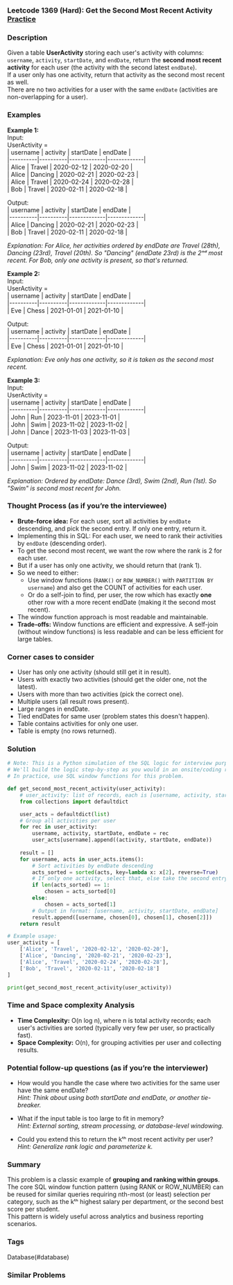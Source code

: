### Leetcode 1369 (Hard): Get the Second Most Recent Activity [Practice](https://leetcode.com/problems/get-the-second-most-recent-activity)

### Description  
Given a table **UserActivity** storing each user's activity with columns: `username`, `activity`, `startDate`, and `endDate`, return the **second most recent activity** for each user (the activity with the second latest `endDate`).  
If a user only has one activity, return that activity as the second most recent as well.  
There are no two activities for a user with the same `endDate` (activities are non-overlapping for a user).

### Examples  

**Example 1:**  
Input:  
UserActivity =  
| username | activity | startDate   | endDate     |  
|----------|----------|-------------|-------------|  
| Alice    | Travel   | 2020-02-12  | 2020-02-20  |  
| Alice    | Dancing  | 2020-02-21  | 2020-02-23  |  
| Alice    | Travel   | 2020-02-24  | 2020-02-28  |  
| Bob      | Travel   | 2020-02-11  | 2020-02-18  |  

Output:  
| username | activity | startDate   | endDate     |  
|----------|----------|-------------|-------------|  
| Alice    | Dancing  | 2020-02-21  | 2020-02-23  |  
| Bob      | Travel   | 2020-02-11  | 2020-02-18  |  

*Explanation: For Alice, her activities ordered by endDate are Travel (28th), Dancing (23rd), Travel (20th). So "Dancing" (endDate 23rd) is the 2ⁿᵈ most recent. For Bob, only one activity is present, so that's returned.*

**Example 2:**  
Input:  
UserActivity =  
| username | activity | startDate   | endDate     |  
|----------|----------|-------------|-------------|  
| Eve      | Chess    | 2021-01-01  | 2021-01-10  |  

Output:  
| username | activity | startDate   | endDate     |  
|----------|----------|-------------|-------------|  
| Eve      | Chess    | 2021-01-01  | 2021-01-10  |  

*Explanation: Eve only has one activity, so it is taken as the second most recent.*

**Example 3:**  
Input:  
UserActivity =  
| username | activity | startDate   | endDate     |  
|----------|----------|-------------|-------------|  
| John     | Run      | 2023-11-01  | 2023-11-01  |  
| John     | Swim     | 2023-11-02  | 2023-11-02  |  
| John     | Dance    | 2023-11-03  | 2023-11-03  |  

Output:  
| username | activity | startDate   | endDate     |  
|----------|----------|-------------|-------------|  
| John     | Swim     | 2023-11-02  | 2023-11-02  |  

*Explanation: Ordered by endDate: Dance (3rd), Swim (2nd), Run (1st). So "Swim" is second most recent for John.*


### Thought Process (as if you’re the interviewee)  
- **Brute-force idea:** For each user, sort all activities by `endDate` descending, and pick the second entry. If only one entry, return it.
- Implementing this in SQL: For each user, we need to rank their activities by `endDate` (descending order).
- To get the second most recent, we want the row where the rank is 2 for each user.  
- But if a user has only one activity, we should return that (rank 1).  
- So we need to either:
  - Use window functions (`RANK()` or `ROW_NUMBER()` with `PARTITION BY username`) and also get the COUNT of activities for each user.
  - Or do a self-join to find, per user, the row which has exactly **one** other row with a more recent endDate (making it the second most recent).
- The window function approach is most readable and maintainable.
- **Trade-offs:** Window functions are efficient and expressive. A self-join (without window functions) is less readable and can be less efficient for large tables.

### Corner cases to consider  
- User has only one activity (should still get it in result).
- Users with exactly two activities (should get the older one, not the latest).
- Users with more than two activities (pick the correct one).
- Multiple users (all result rows present).
- Large ranges in endDate.
- Tied endDates for same user (problem states this doesn't happen).
- Table contains activities for only one user.
- Table is empty (no rows returned).

### Solution

```python
# Note: This is a Python simulation of the SQL logic for interview purposes.
# We'll build the logic step-by-step as you would in an onsite/coding round.
# In practice, use SQL window functions for this problem.

def get_second_most_recent_activity(user_activity):
    # user_activity: list of records, each is [username, activity, startDate, endDate]
    from collections import defaultdict

    user_acts = defaultdict(list)
    # Group all activities per user
    for rec in user_activity:
        username, activity, startDate, endDate = rec
        user_acts[username].append((activity, startDate, endDate))
    
    result = []
    for username, acts in user_acts.items():
        # Sort activities by endDate descending
        acts_sorted = sorted(acts, key=lambda x: x[2], reverse=True)
        # If only one activity, select that, else take the second entry (index 1)
        if len(acts_sorted) == 1:
            chosen = acts_sorted[0]
        else:
            chosen = acts_sorted[1]
        # Output in format: [username, activity, startDate, endDate]
        result.append([username, chosen[0], chosen[1], chosen[2]])
    return result

# Example usage:
user_activity = [
    ['Alice', 'Travel', '2020-02-12', '2020-02-20'],
    ['Alice', 'Dancing', '2020-02-21', '2020-02-23'],
    ['Alice', 'Travel', '2020-02-24', '2020-02-28'],
    ['Bob', 'Travel', '2020-02-11', '2020-02-18']
]

print(get_second_most_recent_activity(user_activity))
```

### Time and Space complexity Analysis  

- **Time Complexity:** O(n log n), where n is total activity records; each user's activities are sorted (typically very few per user, so practically fast).
- **Space Complexity:** O(n), for grouping activities per user and collecting results.

### Potential follow-up questions (as if you’re the interviewer)  

- How would you handle the case where two activities for the same user have the same endDate?  
  *Hint: Think about using both startDate and endDate, or another tie-breaker.*

- What if the input table is too large to fit in memory?  
  *Hint: External sorting, stream processing, or database-level windowing.*

- Could you extend this to return the kᵗʰ most recent activity per user?  
  *Hint: Generalize rank logic and parameterize k.*

### Summary
This problem is a classic example of **grouping and ranking within groups**.  
The core SQL window function pattern (using RANK or ROW_NUMBER) can be reused for similar queries requiring nth-most (or least) selection per category, such as the kᵗʰ highest salary per department, or the second best score per student.  
This pattern is widely useful across analytics and business reporting scenarios.

### Tags
Database(#database)

### Similar Problems
